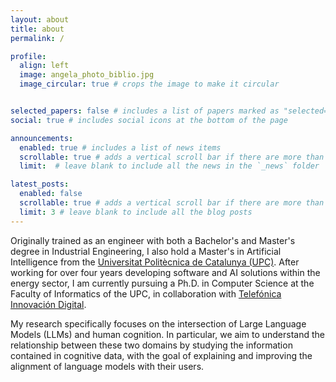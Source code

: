 ```yaml
---
layout: about
title: about
permalink: /

profile:
  align: left
  image: angela_photo_biblio.jpg
  image_circular: true # crops the image to make it circular


selected_papers: false # includes a list of papers marked as "selected={true}"
social: true # includes social icons at the bottom of the page

announcements:
  enabled: true # includes a list of news items
  scrollable: true # adds a vertical scroll bar if there are more than 3 news items
  limit:  # leave blank to include all the news in the `_news` folder

latest_posts:
  enabled: false
  scrollable: true # adds a vertical scroll bar if there are more than 3 new posts items
  limit: 3 # leave blank to include all the blog posts
---
```


Originally trained as an engineer with both a Bachelor's and Master's degree in Industrial Engineering, I also hold a Master's in Artificial Intelligence from the [Universitat Politècnica de Catalunya (UPC)](https://www.upc.edu/es). After working for over four years developing software and AI solutions within the energy sector, I am currently pursuing a Ph.D. in Computer Science at the Faculty of Informatics of the UPC, in collaboration with [Telefónica Innovación Digital](https://telefonicainnovaciondigital.com).

My research specifically focuses on the intersection of Large Language Models (LLMs) and human cognition. In particular, we aim to understand the relationship between these two domains by studying the information contained in cognitive data, with the goal of explaining and improving the alignment of language models with their users. 